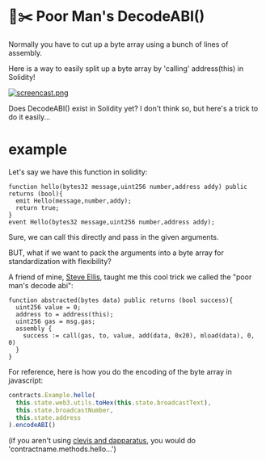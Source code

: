 # 🤠✂️ Poor Man's DecodeABI()

Normally you have to cut up a byte array using a bunch of lines of assembly.

Here is a way to easily split up a byte array by 'calling' address(this) in Solidity!


[![screencast.png](https://user-images.githubusercontent.com/2653167/47154252-06c4e480-d29f-11e8-8ebb-ff9cb2a7835a.jpg)](https://youtu.be/FvFD_2OlfZQ)



Does DecodeABI() exist in Solidity yet? I don't think so, but here's a trick to do it easily...

# example

Let's say we have this function in solidity:
```solidity
function hello(bytes32 message,uint256 number,address addy) public returns (bool){
  emit Hello(message,number,addy);
  return true;
}
event Hello(bytes32 message,uint256 number,address addy);
```
Sure, we can call this directly and pass in the given arguments.

BUT, what if we want to pack the arguments into a byte array for standardization with flexibility?

A friend of mine, [Steve Ellis](https://github.com/se3000), taught me this cool trick we called the "poor man's decode abi":

```solidity
function abstracted(bytes data) public returns (bool success){
  uint256 value = 0;
  address to = address(this);
  uint256 gas = msg.gas;
  assembly {
    success := call(gas, to, value, add(data, 0x20), mload(data), 0, 0)
  }
}
```

For reference, here is how you do the encoding of the byte array in javascript:
```javascript
contracts.Example.hello(
  this.state.web3.utils.toHex(this.state.broadcastText),
  this.state.broadcastNumber,
  this.state.address
).encodeABI()
```
(if you aren't using [clevis and dapparatus](https://medium.com/@austin_48503/%EF%B8%8Fclevis-blockchain-orchestration-682d2396aeef), you would do 'contractname.methods.hello...')
